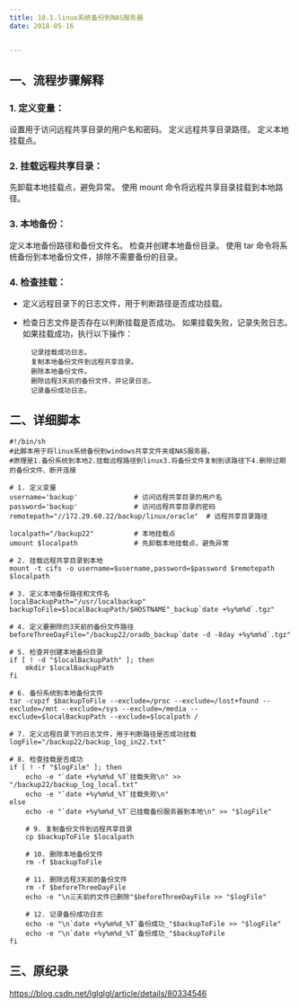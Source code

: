 ```yaml
---
title: 10.1.linux系统备份到NAS服务器
date: 2018-05-16


---
```


## 一、流程步骤解释
### 1. 定义变量：

设置用于访问远程共享目录的用户名和密码。
定义远程共享目录路径。
定义本地挂载点。

### 2. 挂载远程共享目录：

先卸载本地挂载点，避免异常。
使用 mount 命令将远程共享目录挂载到本地路径。

### 3. 本地备份：

定义本地备份路径和备份文件名。
检查并创建本地备份目录。
使用 tar 命令将系统备份到本地备份文件，排除不需要备份的目录。

### 4. 检查挂载：

- 定义远程目录下的日志文件，用于判断路径是否成功挂载。
- 检查日志文件是否存在以判断挂载是否成功。
    如果挂载失败，记录失败日志。
    如果挂载成功，执行以下操作：

        记录挂载成功日志。
        复制本地备份文件到远程共享目录。
        删除本地备份文件。
        删除远程3天前的备份文件，并记录日志。
        记录备份成功日志。

## 二、详细脚本

```shell
#!/bin/sh
#此脚本用于将linux系统备份到windows共享文件夹或NAS服务器，
#原理是1.备份系统到本地2.挂载远程路径到linux3.将备份文件复制到该路径下4.删除过期的备份文件、断开连接

# 1. 定义变量
username='backup'              # 访问远程共享目录的用户名
password='backup'              # 访问远程共享目录的密码
remotepath="//172.29.60.22/backup/linux/oracle"  # 远程共享目录路径

localpath="/backup22"          # 本地挂载点
umount $localpath              # 先卸载本地挂载点，避免异常

# 2. 挂载远程共享目录到本地
mount -t cifs -o username=$username,password=$password $remotepath $localpath

# 3. 定义本地备份路径和文件名
localBackupPath="/usr/localbackup"
backupToFile=$localBackupPath/$HOSTNAME"_backup`date +%y%m%d`.tgz"

# 4. 定义要删除的3天前的备份文件路径
beforeThreeDayFile="/backup22/oradb_backup`date -d -8day +%y%m%d`.tgz"

# 5. 检查并创建本地备份目录
if [ ! -d "$localBackupPath" ]; then
    mkdir $localBackupPath
fi

# 6. 备份系统到本地备份文件
tar -cvpzf $backupToFile --exclude=/proc --exclude=/lost+found --exclude=/mnt --exclude=/sys --exclude=/media --exclude=$localBackupPath --exclude=$localpath /

# 7. 定义远程目录下的日志文件，用于判断路径是否成功挂载
logFile="/backup22/backup_log_in22.txt"

# 8. 检查挂载是否成功
if [ ! -f "$logFile" ]; then  
    echo -e "`date +%y%m%d_%T`挂载失败\n" >> "/backup22/backup_log_local.txt"
    echo -e "`date +%y%m%d_%T`挂载失败\n"
else
    echo -e "`date +%y%m%d_%T`已挂载备份服务器到本地\n" >> "$logFile"
    
    # 9. 复制备份文件到远程共享目录
    cp $backupToFile $localpath
    
    # 10. 删除本地备份文件
    rm -f $backupToFile
    
    # 11. 删除远程3天前的备份文件
    rm -f $beforeThreeDayFile
    echo -e "\n三天前的文件已删除"$beforeThreeDayFile >> "$logFile"
    
    # 12. 记录备份成功日志
    echo -e "\n`date +%y%m%d_%T`备份成功_"$backupToFile >> "$logFile"
    echo -e "\n`date +%y%m%d_%T`备份成功_"$backupToFile
fi
```

## 三、原纪录

https://blog.csdn.net/lglglgl/article/details/80334546